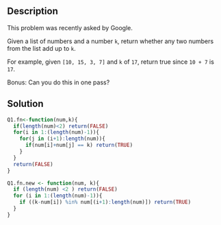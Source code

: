 ## Description

This problem was recently asked by Google.

Given a list of numbers and a number `k`, return whether any two numbers from the list add up to `k`.

For example, given `[10, 15, 3, 7]` and `k` of `17`, return true since `10 + 7` is `17`.

Bonus: Can you do this in one pass?

## Solution

```r
Q1.fn<-function(num,k){
  if(length(num)<2) return(FALSE)
  for(i in 1:(length(num)-1)){
    for(j in (i+1):length(num)){
      if(num[i]+num[j] == k) return(TRUE)
    }
  }
  return(FALSE)
}

```

```r
Q1.fn.new <- function(num, k){
  if (length(num) <2 ) return(FALSE)
  for (i in 1:(length(num)-1)){
    if ((k-num[i]) %in% num[(i+1):length(num)]) return(TRUE)
  }
}
```
